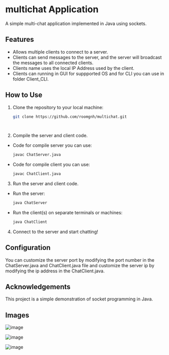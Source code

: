 # multichat Application

A simple multi-chat application implemented in Java using sockets.

## Features

- Allows multiple clients to connect to a server.
- Clients can send messages to the server, and the server will broadcast the messages to all connected clients.
- Clients name uses the local IP Address used by the client.
- Clients can running in GUI for suppported OS and for CLI you can use in folder Client_CLI.

## How to Use
  1. Clone the repository to your local machine:
  
     ```bash
     git clone https://github.com/roomgnh/multichat.git
     
  
  2. Compile the server and client code.
     
  - Code for compile server you can use:
    
      ```bash
      javac ChatServer.java
      
  
  - Code for compile client you can use:
    
      ```bash
      javac ChatClient.java
      
  
  3. Run the server and client code. 
  - Run the server:
    
      ```bash
      java ChatServer
      
  
  - Run the client(s) on separate terminals or machines:
    
      ```bash
      java ChatClient
      
  
  4. Connect to the server and start chatting!

## Configuration
You can customize the server port by modifying the port number in the ChatServer.java and ChatClient.java file and customize the server ip by modifying the ip address in the ChatClient.java. 

## Acknowledgements
This project is a simple demonstration of socket programming in Java.

## Images

![image](https://github.com/roomgnh/multichat/assets/149757857/b19a2936-2181-4766-8826-a84958d0b6d4)

![image](https://github.com/roomgnh/multichat/assets/149757857/587a867e-e19b-4c11-8788-6541e4f1b517)

![image](https://github.com/roomgnh/multichat/assets/149757857/59a6c378-3035-4d25-b327-9ef936aa2976)




